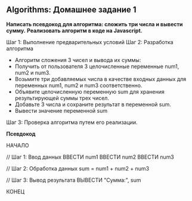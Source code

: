 ## Algorithms: Домашнее задание 1

**Написать псевдокод для алгоритма: сложить три числа и вывести сумму.**
**Реализовать алгоритм в коде на Javascript.**

Шаг 1: Выполнение предварительных условий
Шаг 2: Разработка алгоритма

- Алгоритм сложения 3 чисел и вывода их суммы:
- Получить от пользователя 3 целочисленные переменные num1, num2 и num3.
- Возьмите три добавляемых числа в качестве входных данных для переменных num1, num2 и num3 соответственно.
- Объявите целочисленную переменную sum для хранения результирующей суммы трех чисел.
- Добавьте 3 числа и сохраните результат в переменной sum.
- Вывести значение переменной sum

Шаг 3: Проверка алгоритма путем его реализации.


**Псевдокод**

НАЧАЛО

  // Шаг 1: Ввод данных
  ВВЕСТИ num1
  ВВЕСТИ num2
  ВВЕСТИ num3

  // Шаг 2: Обработка данных
  sum = num1 + num2 + num3

  // Шаг 3: Вывод результата
  ВЫВЕСТИ "Сумма:", sum

КОНЕЦ